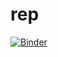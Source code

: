 # rep

[![Binder](https://mybinder.org/badge_logo.svg)](https://mybinder.org/v2/gh/Skefindos/repojp/HEAD)
